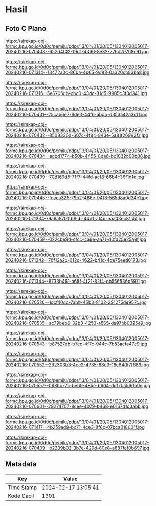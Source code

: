 # Hasil

## Foto C Plano

https://sirekap-obj-formc.kpu.go.id/0d0c/pemilu/pdpr/13/04/01/20/05/1304012005017-20240216-070403--652d4f02-19d1-4366-8e32-276d29768c91.jpg

https://sirekap-obj-formc.kpu.go.id/0d0c/pemilu/pdpr/13/04/01/20/05/1304012005017-20240216-071314--13472a0c-86ba-4b65-9d88-0a320cb83ba8.jpg

https://sirekap-obj-formc.kpu.go.id/0d0c/pemilu/pdpr/13/04/01/20/05/1304012005017-20240216-071315--5e6705db-cbc0-43dc-81d5-9905c3f3d341.jpg

https://sirekap-obj-formc.kpu.go.id/0d0c/pemilu/pdpr/13/04/01/20/05/1304012005017-20240216-070431--25cab6e7-8de3-44f6-abdb-d353a42a3c11.jpg

https://sirekap-obj-formc.kpu.go.id/0d0c/pemilu/pdpr/13/04/01/20/05/1304012005017-20240216-070432--8508336d-607c-4f84-843e-5a81f26993fa.jpg

https://sirekap-obj-formc.kpu.go.id/0d0c/pemilu/pdpr/13/04/01/20/05/1304012005017-20240216-070434--adbd1774-b50b-4455-8da6-bc1032d00b08.jpg

https://sirekap-obj-formc.kpu.go.id/0d0c/pemilu/pdpr/13/04/01/20/05/1304012005017-20240216-070439--70d169d5-71f7-44fd-acf8-66b4c36f1d1e.jpg

https://sirekap-obj-formc.kpu.go.id/0d0c/pemilu/pdpr/13/04/01/20/05/1304012005017-20240216-070445--feaca325-79b2-486e-94f8-565d8a0d24e1.jpg

https://sirekap-obj-formc.kpu.go.id/0d0c/pemilu/pdpr/13/04/01/20/05/1304012005017-20240216-071334--9a6a8701-b8cb-44d1-af4d-eaa03ec81c5f.jpg

https://sirekap-obj-formc.kpu.go.id/0d0c/pemilu/pdpr/13/04/01/20/05/1304012005017-20240216-070459--022cbe9d-cfcc-4a9e-aa71-d0fd25e25a9f.jpg

https://sirekap-obj-formc.kpu.go.id/0d0c/pemilu/pdpr/13/04/01/20/05/1304012005017-20240216-071342--76f12a2c-012c-4622-b41d-4de75eed0173.jpg

https://sirekap-obj-formc.kpu.go.id/0d0c/pemilu/pdpr/13/04/01/20/05/1304012005017-20240216-071344--8733b461-a68f-4f21-82f4-db556536d597.jpg

https://sirekap-obj-formc.kpu.go.id/0d0c/pemilu/pdpr/13/04/01/20/05/1304012005017-20240216-070526--1dcf40dc-7abb-45b3-8102-291275de957c.jpg

https://sirekap-obj-formc.kpu.go.id/0d0c/pemilu/pdpr/13/04/01/20/05/1304012005017-20240216-070535--ac79beb6-32b3-4253-a565-da97bb0325e9.jpg

https://sirekap-obj-formc.kpu.go.id/0d0c/pemilu/pdpr/13/04/01/20/05/1304012005017-20240216-070543--b87527eb-b7ec-4f7c-944c-7b53acfa47c9.jpg

https://sirekap-obj-formc.kpu.go.id/0d0c/pemilu/pdpr/13/04/01/20/05/1304012005017-20240216-070552--292303b3-4ce2-4735-83e3-16c84df7f689.jpg

https://sirekap-obj-formc.kpu.go.id/0d0c/pemilu/pdpr/13/04/01/20/05/1304012005017-20240216-070557--088bc77c-be69-485e-b6d4-ddf7ba560b0e.jpg

https://sirekap-obj-formc.kpu.go.id/0d0c/pemilu/pdpr/13/04/01/20/05/1304012005017-20240216-070601--29274707-8cee-4079-b468-e0167d1d3abb.jpg

https://sirekap-obj-formc.kpu.go.id/0d0c/pemilu/pdpr/13/04/01/20/05/1304012005017-20240216-071417--4b259ad9-bc71-4ce3-8f8c-07bca018001f.jpg

https://sirekap-obj-formc.kpu.go.id/0d0c/pemilu/pdpr/13/04/01/20/05/1304012005017-20240216-070409--b2239b02-3b7e-429d-80e8-a887fef0b697.jpg


## Metadata

| Key        | Value               |
| ---------- | ------------------- |
| Time Stamp | 2024-02-17 13:05:41 |
| Kode Dapil | 1301                |



